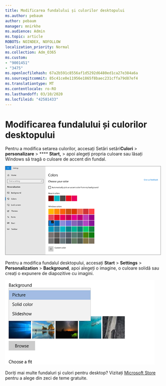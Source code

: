 ```yaml
---
title: Modificarea fundalului și culorilor desktopului
ms.author: pebaum
author: pebaum
manager: mnirkhe
ms.audience: Admin
ms.topic: article
ROBOTS: NOINDEX, NOFOLLOW
localization_priority: Normal
ms.collection: Adm_O365
ms.custom:
- "9001451"
- "3475"
ms.openlocfilehash: 67a2b591c8556af1d5292d6480ed1ca27e384a6a
ms.sourcegitcommit: 85c41ce0e11956e1865f8baec231cffa79d87ef4
ms.translationtype: MT
ms.contentlocale: ro-RO
ms.lasthandoff: 03/10/2020
ms.locfileid: "42581433"
---
```

# <a name="change-your-desktop-background-and-colors"></a>Modificarea fundalului și culorilor desktopului

Pentru a modifica setarea culorilor, accesați Setări setări**Culori** > **personalizare** > **** **Start,** > apoi alegeți propria culoare sau lăsați Windows să tragă o culoare de accent din fundal.

![Personalizați-vă culorile în Windows.](media/windows-personalization-colors.png)

Pentru a modifica fundalul desktopului, accesați **Start** > **Settings** > **Personalization** > **Background**, apoi alegeți o imagine, o culoare solidă sau creați o expunere de diapozitive cu imagini. 

![Modificați fundalul desktopului Windows.](media/windows-desktop-background.png)

Doriți mai multe fundaluri și culori pentru desktop? Vizitați [Microsoft Store](https://www.microsoft.com/store/collections/windowsthemes) pentru a alege din zeci de teme gratuite.
